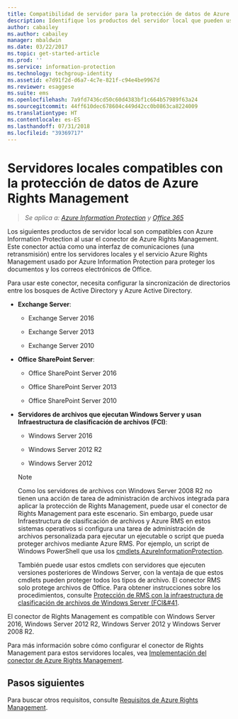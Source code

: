 ```yaml
---
title: Compatibilidad de servidor para la protección de datos de Azure RMS - AIP
description: Identifique los productos del servidor local que pueden usar el servicio Azure Rights Management de Azure Information Protection con el conector de Rights Management.
author: cabailey
ms.author: cabailey
manager: mbaldwin
ms.date: 03/22/2017
ms.topic: get-started-article
ms.prod: ''
ms.service: information-protection
ms.technology: techgroup-identity
ms.assetid: e7d91f2d-d6a7-4c7e-821f-c94e4be9967d
ms.reviewer: esaggese
ms.suite: ems
ms.openlocfilehash: 7a9fd7436cd50c60d4383bf1c664b57989f63a24
ms.sourcegitcommit: 44ff610dec678604c449d42cc0b0863ca8224009
ms.translationtype: HT
ms.contentlocale: es-ES
ms.lasthandoff: 07/31/2018
ms.locfileid: "39369717"
---
```

# <a name="on-premises-servers-that-support-azure-rights-management-data-protection"></a>Servidores locales compatibles con la protección de datos de Azure Rights Management

>*Se aplica a: [Azure Information Protection](https://azure.microsoft.com/pricing/details/information-protection) y [Office 365](http://download.microsoft.com/download/E/C/F/ECF42E71-4EC0-48FF-AA00-577AC14D5B5C/Azure_Information_Protection_licensing_datasheet_EN-US.pdf)*

Los siguientes productos de servidor local son compatibles con Azure Information Protection al usar el conector de Azure Rights Management. Este conector actúa como una interfaz de comunicaciones (una retransmisión) entre los servidores locales y el servicio Azure Rights Management usado por Azure Information Protection para proteger los documentos y los correos electrónicos de Office. 

Para usar este conector, necesita configurar la sincronización de directorios entre los bosques de Active Directory y Azure Active Directory.

-   **Exchange Server**:

    -   Exchange Server 2016

    -   Exchange Server 2013

    -   Exchange Server 2010

-   **Office SharePoint Server**:

    -   Office SharePoint Server 2016

    -   Office SharePoint Server 2013

    -   Office SharePoint Server 2010

-   **Servidores de archivos que ejecutan Windows Server y usan Infraestructura de clasificación de archivos (FCI)**:

    -   Windows Server 2016

    -   Windows Server 2012 R2

    -   Windows Server 2012

    > [!NOTE]
    > Como los servidores de archivos con Windows Server 2008 R2 no tienen una acción de tarea de administración de archivos integrada para aplicar la protección de Rights Management, puede usar el conector de Rights Management para este escenario. Sin embargo, puede usar Infraestructura de clasificación de archivos y Azure RMS en estos sistemas operativos si configura una tarea de administración de archivos personalizada para ejecutar un ejecutable o script que pueda proteger archivos mediante Azure RMS. Por ejemplo, un script de Windows PowerShell que usa los [cmdlets AzureInformationProtection](/powershell/azureinformationprotection/vlatest/aip).
    > 
    > También puede usar estos cmdlets con servidores que ejecuten versiones posteriores de Windows Server, con la ventaja de que estos cmdlets pueden proteger todos los tipos de archivo. El conector RMS solo protege archivos de Office. Para obtener instrucciones sobre los procedimientos, consulte [Protección de RMS con la infraestructura de clasificación de archivos de Windows Server &#40;FCI&#41](../rms-client/configure-fci.md).

El conector de Rights Management es compatible con Windows Server 2016, Windows Server 2012 R2, Windows Server 2012 y Windows Server 2008 R2.

Para más información sobre cómo configurar el conector de Rights Management para estos servidores locales, vea [Implementación del conector de Azure Rights Management](../deploy-use/deploy-rms-connector.md).

## <a name="next-steps"></a>Pasos siguientes
Para buscar otros requisitos, consulte [Requisitos de Azure Rights Management](requirements-azure-rms.md).
